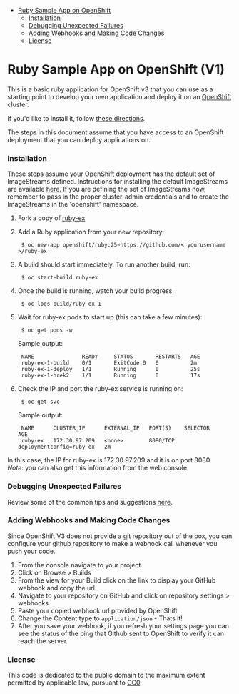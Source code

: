 
 
<!-- toc -->

- [Ruby Sample App on OpenShift](#ruby-sample-app-on-openshift)
    + [Installation](#installation)
    + [Debugging Unexpected Failures](#debugging-unexpected-failures)
    + [Adding Webhooks and Making Code Changes](#adding-webhooks-and-making-code-changes)
    + [License](#license)

<!-- tocstop -->

Ruby Sample App on OpenShift (V1) 
============================

This is a basic ruby application for OpenShift v3 that you can use as a starting point to develop your own application and deploy it on an [OpenShift](https://github.com/openshift/origin) cluster.

If you'd like to install it, follow [these directions](https://github.com/sclorg/ruby-ex/blob/master/README.md#installation).  

The steps in this document assume that you have access to an OpenShift deployment that you can deploy applications on.

### Installation
These steps assume your OpenShift deployment has the default set of ImageStreams defined. Instructions for installing the default ImageStreams are available [here](https://docs.okd.io/latest/install_config/imagestreams_templates.html#creating-image-streams-for-openshift-images).  If you are defining the set of ImageStreams now, remember to pass in the proper cluster-admin credentials and to create the ImageStreams in the 'openshift' namespace.

1. Fork a copy of [ruby-ex](https://github.com/sclorg/ruby-ex)
2. Add a Ruby application from your new repository:

		$ oc new-app openshift/ruby:25~https://github.com/< yourusername >/ruby-ex 

3. A build should start immediately.  To run another build, run:

		$ oc start-build ruby-ex

4. Once the build is running, watch your build progress:  

		$ oc logs build/ruby-ex-1

5. Wait for ruby-ex pods to start up (this can take a few minutes):  

		$ oc get pods -w


	Sample output:  

		NAME               READY     STATUS       RESTARTS   AGE
		ruby-ex-1-build    0/1       ExitCode:0   0          2m
		ruby-ex-1-deploy   1/1       Running      0          25s
		ruby-ex-1-hrek2    1/1       Running      0          17s


6. Check the IP and port the ruby-ex service is running on:  

		$ oc get svc


	Sample output:  

		NAME      CLUSTER_IP      EXTERNAL_IP   PORT(S)    SELECTOR                   AGE
		ruby-ex   172.30.97.209   <none>        8080/TCP   deploymentconfig=ruby-ex   2m


In this case, the IP for ruby-ex is 172.30.97.209 and it is on port 8080.  
*Note*: you can also get this information from the web console.


### Debugging Unexpected Failures

Review some of the common tips and suggestions [here](https://github.com/openshift/origin/blob/master/docs/debugging-openshift.md).

### Adding Webhooks and Making Code Changes
Since OpenShift V3 does not provide a git repository out of the box, you can configure your github repository to make a webhook call whenever you push your code.

1. From the console navigate to your project.  
2. Click on Browse > Builds  
3. From the view for your Build click on the link to display your GitHub webhook and copy the url.  
4. Navigate to your repository on GitHub and click on repository settings > webhooks  
5. Paste your copied webhook url provided by OpenShift
6. Change the Content type to `application/json` - Thats it!
7. After you save your webhook, if you refresh your settings page you can see the status of the ping that Github sent to OpenShift to verify it can reach the server.  

### License
This code is dedicated to the public domain to the maximum extent permitted by applicable law, pursuant to [CC0](http://creativecommons.org/publicdomain/zero/1.0/).
